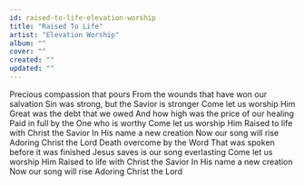 ```yaml
---
id: raised-to-life-elevation-worship
title: "Raised To Life"
artist: "Elevation Worship"
album: ""
cover: ""
created: ""
updated: ""
---
```


Precious compassion that pours
From the wounds that have won our salvation
Sin was strong, but the Savior is stronger
Come let us worship Him
Great was the debt that we owed
And how high was the price of our healing
Paid in full by the One who is worthy
Come let us worship Him
Raised to life with Christ the Savior
In His name a new creation
Now our song will rise
Adoring Christ the Lord
Death overcome by the Word
That was spoken before it was finished
Jesus saves is our song everlasting
Come let us worship Him
Raised to life with Christ the Savior
In His name a new creation
Now our song will rise
Adoring Christ the Lord